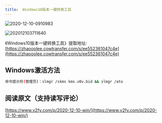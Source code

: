 ```yaml
---
title:  Windows10版本一键转换工具
---
```




![2020-12-10-0910983](https://www.v2fy.com/asset/0i/jikemiji/jikemiji-md/2020-12-10-win.assets/2020-12-10-0910983.png)

![202012103711640](https://www.v2fy.com/asset/0i/jikemiji/jikemiji-md/2020-12-10-win.assets/202012103711640.png)



《Windows10版本一键转换工具》提取地址: [https://zhaooolee.cowtransfer.com/s/ee552361047c4e](https://zhaooolee.cowtransfer.com/s/ee552361047c4e)



## Windows激活方法



```sh
命令提示符(管理员)：slmgr /skms kms.v0v.bid && slmgr /ato
```





## 阅读原文（支持读写评论）

[https://www.v2fy.com/p/2020-12-10-win/](https://www.v2fy.com/p/2020-12-10-win/)

